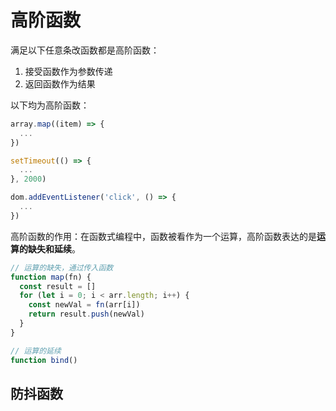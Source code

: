 # 高阶函数
满足以下任意条改函数都是高阶函数：
1. 接受函数作为参数传递
2. 返回函数作为结果

以下均为高阶函数：
```javascript
array.map((item) => {
  ...
})

setTimeout(() => {
  ...
}, 2000)

dom.addEventListener('click', () => {
  ...
})
```

高阶函数的作用：在函数式编程中，函数被看作为一个运算，高阶函数表达的是**运算的缺失和延续**。
```javascript
// 运算的缺失，通过传入函数
function map(fn) {
  const result = []
  for (let i = 0; i < arr.length; i++) {
    const newVal = fn(arr[i])
    return result.push(newVal)
  }
}

// 运算的延续
function bind()
```

## 防抖函数
